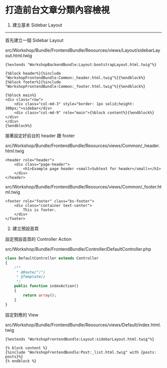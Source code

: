 打造前台文章分類內容檢視
====================================

1) 建立基本 Sidebar Layout
--------------------------

首先建立一個 Sidebar Layout

src/Workshop/Bundle/FrontendBundle/Resources/views/Layout/sidebarLayout.html.twig

```jinja
{%extends "WorkshopBackendBundle:Layout:bootstrapLayout.html.twig"%}

{%block header%}{%include "WorkshopFrontendBundle:Common:_header.html.twig"%}{%endblock%}
{%block footer%}{%include "WorkshopFrontendBundle:Common:_footer.html.twig"%}{%endblock%}

{%block main%}
<div class="row">
    <div class="col-md-3" style="border: 1px solid;height: 300px;">sidebar</div>
    <div class="col-md-9" role="main">{%block content%}{%endblock%}</div>
</div>
{%endblock%}
```

接著設定好前台的 header 跟 footer

src/Workshop/Bundle/FrontendBundle/Resources/views/Common/_header.html.twig

```jinja
<header role="header">
    <div class="page-header">
        <h1>Example page header <small>Subtext for header</small></h1>
    </div>
</header>
```

src/Workshop/Bundle/FrontendBundle/Resources/views/Common/_footer.html.twig

```jinja
<footer role="footer" class="bs-footer">
    <div class="container text-center">
        This is footer.
    </div>
</footer>
```

2) 建立預設首頁

設定預設首頁的 Controller Action

src/Workshop/Bundle/FrontendBundle/Controller/DefaultController.php

```php
class DefaultController extends Controller
{
    /**
     * @Route("/")
     * @Template()
     */
    public function indexAction()
    {
        return array();
    }
}
```

設定對應的 View

src/Workshop/Bundle/FrontendBundle/Resources/views/Default/index.html.twig

```jinja
{%extends "WorkshopFrontendBundle:Layout:sidebarLayout.html.twig"%}

{% block content %}
{%include "WorkshopFrontendBundle:Post:_list.html.twig" with {posts: posts}%}
{% endblock %}
```
